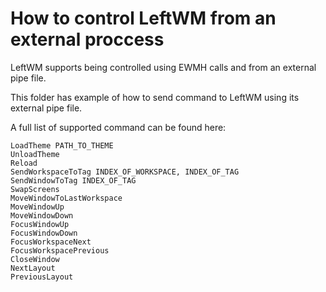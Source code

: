 # How to control LeftWM from an external proccess

LeftWM supports being controlled using EWMH calls and from an external pipe
file.

This folder has example of how to send command to LeftWM using its external pipe
file.

A full list of supported command can be found here:

```
LoadTheme PATH_TO_THEME
UnloadTheme
Reload
SendWorkspaceToTag INDEX_OF_WORKSPACE, INDEX_OF_TAG
SendWindowToTag INDEX_OF_TAG
SwapScreens
MoveWindowToLastWorkspace
MoveWindowUp
MoveWindowDown
FocusWindowUp
FocusWindowDown
FocusWorkspaceNext
FocusWorkspacePrevious
CloseWindow
NextLayout
PreviousLayout
```


